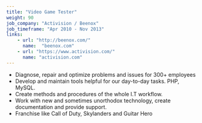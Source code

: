 ```yaml
---
title: "Video Game Tester"
weight: 90
job_company: "Activision / Beenox"
job_timeframe: "Apr 2010 - Nov 2013"
links:
    - url: "http://beenox.com/" 
      name:  "beenox.com"
    - url: "https://www.activision.com/"
      name: "activision.com"      
---
```


* Diagnose, repair and optimize problems and issues for 300+ employees
* Develop and maintain tools helpful for our day-to-day tasks. PHP, MySQL.
* Create methods and procedures of the whole I.T workflow.
* Work with new and sometimes unorthodox technology, create documentation and provide support.
* Franchise like Call of Duty, Skylanders and Guitar Hero 